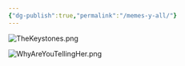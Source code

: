 ```yaml
---
{"dg-publish":true,"permalink":"/memes-y-all/"}
---
```


![TheKeystones.png](/img/user/z_Assets/TheKeystones.png)

![WhyAreYouTellingHer.png](/img/user/z_Assets/WhyAreYouTellingHer.png)